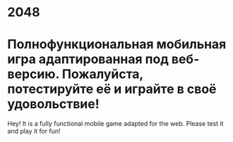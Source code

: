 # 2048
Полнофункциональная мобильная игра адаптированная под веб-версию. Пожалуйста, потестируйте её и играйте в своё удовольствие!
============================================================================================================================
Hey! It is a fully functional mobile game adapted for the web. Please test it and play it for fun!
